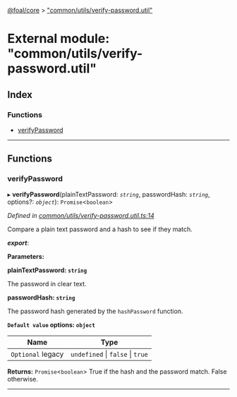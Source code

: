 [@foal/core](../README.md) > ["common/utils/verify-password.util"](../modules/_common_utils_verify_password_util_.md)

# External module: "common/utils/verify-password.util"

## Index

### Functions

* [verifyPassword](_common_utils_verify_password_util_.md#verifypassword)

---

## Functions

<a id="verifypassword"></a>

###  verifyPassword

▸ **verifyPassword**(plainTextPassword: *`string`*, passwordHash: *`string`*, options?: *`object`*): `Promise`<`boolean`>

*Defined in [common/utils/verify-password.util.ts:14](https://github.com/FoalTS/foal/blob/aac11366/packages/core/src/common/utils/verify-password.util.ts#L14)*

Compare a plain text password and a hash to see if they match.

*__export__*: 

**Parameters:**

**plainTextPassword: `string`**

The password in clear text.

**passwordHash: `string`**

The password hash generated by the `hashPassword` function.

**`Default value` options: `object`**

| Name | Type |
| ------ | ------ |
| `Optional` legacy | `undefined` \| `false` \| `true` |

**Returns:** `Promise`<`boolean`>
True if the hash and the password match. False otherwise.

___

